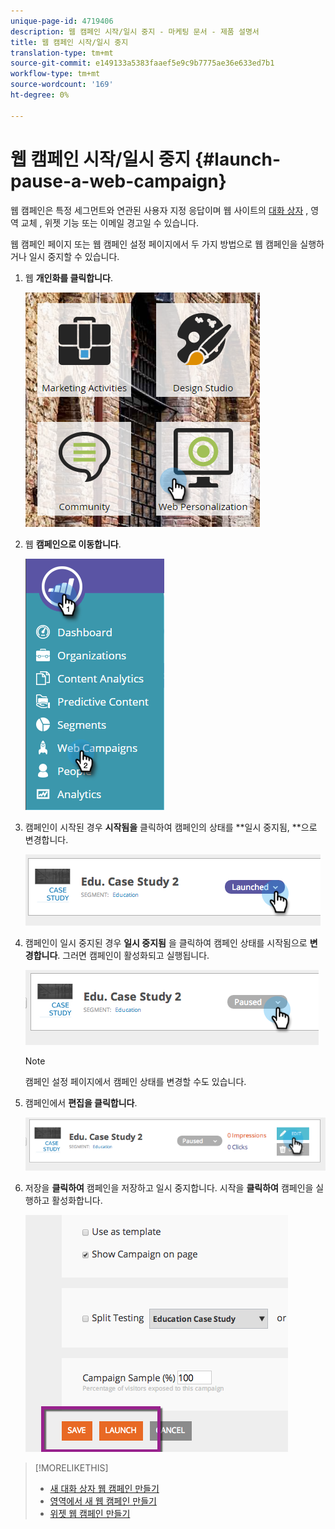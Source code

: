 ```yaml
---
unique-page-id: 4719406
description: 웹 캠페인 시작/일시 중지 - 마케팅 문서 - 제품 설명서
title: 웹 캠페인 시작/일시 중지
translation-type: tm+mt
source-git-commit: e149133a5383faaef5e9c9b7775ae36e633ed7b1
workflow-type: tm+mt
source-wordcount: '169'
ht-degree: 0%

---
```



# 웹 캠페인 시작/일시 중지 {#launch-pause-a-web-campaign}

웹 캠페인은 특정 세그먼트와 연관된 사용자 지정 응답이며 웹 사이트의 [대화 상자](create-a-new-dialog-web-campaign.md) , 영역 교체 [](create-a-new-in-zone-web-campaign.md), 위젯 기능 또는 이메일 경고일 수 있습니다.

웹 캠페인 페이지 또는 웹 캠페인 설정 페이지에서 두 가지 방법으로 웹 캠페인을 실행하거나 일시 중지할 수 있습니다.

1. 웹 **개인화를 클릭합니다**.

   ![](assets/one-1.png)

1. 웹 **캠페인으로 이동합니다**.

   ![](assets/two-1.png)

1. 캠페인이 시작된 경우 **시작됨을** 클릭하여 캠페인의 상태를 **일시 중지됨, **으로 변경합니다.

   ![](assets/image2014-11-26-17-3a26-3a38.png)

1. 캠페인이 일시 중지된 경우 **일시 중지됨** 을 클릭하여 캠페인 상태를 시작됨으로 **변경합니다**. 그러면 캠페인이 활성화되고 실행됩니다.

   ![](assets/image2014-11-26-17-3a28-3a59.png)

   >[!NOTE]
   >
   >캠페인 설정 페이지에서 캠페인 상태를 변경할 수도 있습니다.

1. 캠페인에서 **편집을 클릭합니다**.

   ![](assets/image2014-11-26-17-3a31-3a37.png)

1. 저장을 **클릭하여** 캠페인을 저장하고 일시 중지합니다. 시작을 **클릭하여** 캠페인을 실행하고 활성화합니다.

   ![](assets/image2014-11-26-17-3a32-3a48.png)

>[!MORELIKETHIS]
>
>* [새 대화 상자 웹 캠페인 만들기](create-a-new-dialog-web-campaign.md)
>* [영역에서 새 웹 캠페인 만들기](create-a-new-in-zone-web-campaign.md)
>* [위젯 웹 캠페인 만들기](create-a-new-widget-web-campaign.md)

>



